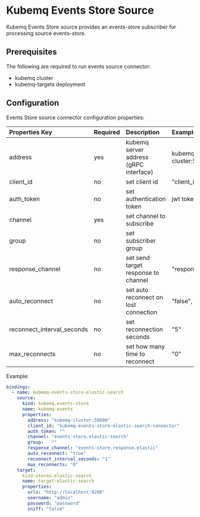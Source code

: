 # Kubemq Events Store Source

Kubemq Events Store source provides an events-store subscriber for processing source events-store.

## Prerequisites
The following are required to run events source connector:

- kubemq cluster
- kubemq-targets deployment


## Configuration

Events Store source connector configuration properties:

| Properties Key             | Required | Description                           | Example            |
|:---------------------------|:---------|:--------------------------------------|:-------------------|
| address                    | yes      | kubemq server address (gRPC interface) | kubemq-cluster:50000 |
| client_id                  | no       | set client id                         | "client_id"        |
| auth_token                 | no       | set authentication token              | jwt token          |
| channel                    | yes      | set channel to subscribe              |                    |
| group                      | no       | set subscriber group                  |                    |
| response_channel             | no       | set send target response to channel   | "response.channel" |
| auto_reconnect             | no       | set auto reconnect on lost connection | "false", "true"    |
| reconnect_interval_seconds | no       | set reconnection seconds              | "5"                |
| max_reconnects             | no       | set how many time to reconnect        | "0"                |






Example:

```yaml
bindings:
  - name: kubemq-events-store-elastic-search
    source:
      kind: kubemq.events-store
      name: kubemq-events
      properties:
        address: "kubemq-cluster:50000"
        client_id: "kubemq-events-store-elastic-search-connector"
        auth_token: ""
        channel: "events-store.elastic-search"
        group:   ""
        response_channel: "events-store.response.elastic"
        auto_reconnect: "true"
        reconnect_interval_seconds: "1"
        max_reconnects: "0"
    target:
      kind:stores.elastic-search
      name: target-elastic-search
      properties:
        urls: "http://localhost:9200"
        username: "admin"
        password: "password"
        sniff: "false"
```
